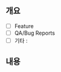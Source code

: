 ## 개요
- [ ] Feature
- [ ] QA/Bug Reports
- [ ] 기타 :

## 내용


<!-- 필요할 경우에만 주석 풀어서 사용 -->
<!-- 
## 
- OS : 
- 브라우저 :
- 제보자 :
- 제보일 :
 -->
 
<!-- 
## 스크린샷
존재할 경우에만 첨부
-->